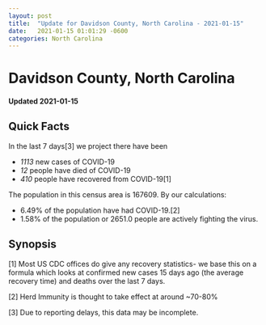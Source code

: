 ```yaml
---
layout: post
title:  "Update for Davidson County, North Carolina - 2021-01-15"
date:   2021-01-15 01:01:29 -0600
categories: North Carolina
---
```


# Davidson County, North Carolina
#### Updated 2021-01-15

## Quick Facts

In the last 7 days[3] we project there have been
- *1113* new cases of COVID-19
- *12* people have died of COVID-19
- *410* people have recovered from COVID-19[1]

The population in this census area is 167609. By our calculations:
- 6.49% of the population have had COVID-19.[2]
- 1.58% of the population or 2651.0 people are actively fighting the virus.

## Synopsis




[1] Most US CDC offices do give any recovery statistics- we base this on a formula which looks at confirmed new cases
15 days ago (the average recovery time) and deaths over the last 7 days.

[2] Herd Immunity is thought to take effect at around ~70-80%

[3] Due to reporting delays, this data may be incomplete.
 
    